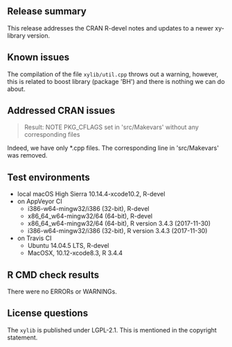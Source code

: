 ## Release summary

This release addresses the CRAN R-devel notes and updates to a newer xy-library version. 

## Known issues

The compilation of the file `xylib/util.cpp` throws out a warning, however, 
this is related to boost library (package 'BH') and there is nothing 
we can do about. 

## Addressed CRAN issues

> Result: NOTE 
>     PKG_CFLAGS set in 'src/Makevars' without any corresponding files 

Indeed, we have only *.cpp files. The corresponding line in 'src/Makevars' was removed. 

## Test environments
* local macOS High Sierra 10.14.4-xcode10.2, R-devel
* on AppVeyor CI
    * i386-w64-mingw32/i386 (32-bit), R-devel
    * x86_64_w64-mingw32/64 (64-bit), R-devel
    * x86_64_w64-mingw32/64 (64-bit), R version 3.4.3 (2017-11-30)
    * i386-w64-mingw32/i386 (32-bit), R version 3.4.3 (2017-11-30)
* on Travis CI
  * Ubuntu 14.04.5 LTS, R-devel
  * MacOSX, 10.12-xcode8.3, R 3.4.4

## R CMD check results
There were no ERRORs or WARNINGs.

## License questions

The `xylib` is published under LGPL-2.1. This is mentioned in the copyright statement.

